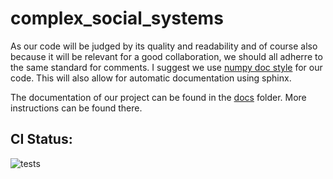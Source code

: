 # complex_social_systems

As our code will be judged by its quality and readability and of course also because it will be relevant for a good collaboration, we should all adherre to the same standard for comments.
I suggest we use [numpy doc style](https://numpydoc.readthedocs.io/en/latest/format.html) for our code. This will also allow for automatic documentation using sphinx.

The documentation of our project can be found in the [docs](docs) folder. More instructions can be found there.

## CI Status:

![tests](https://github.com/m-bur/complex_social_systems/actions/workflows/style-check.yml/badge.svg)
